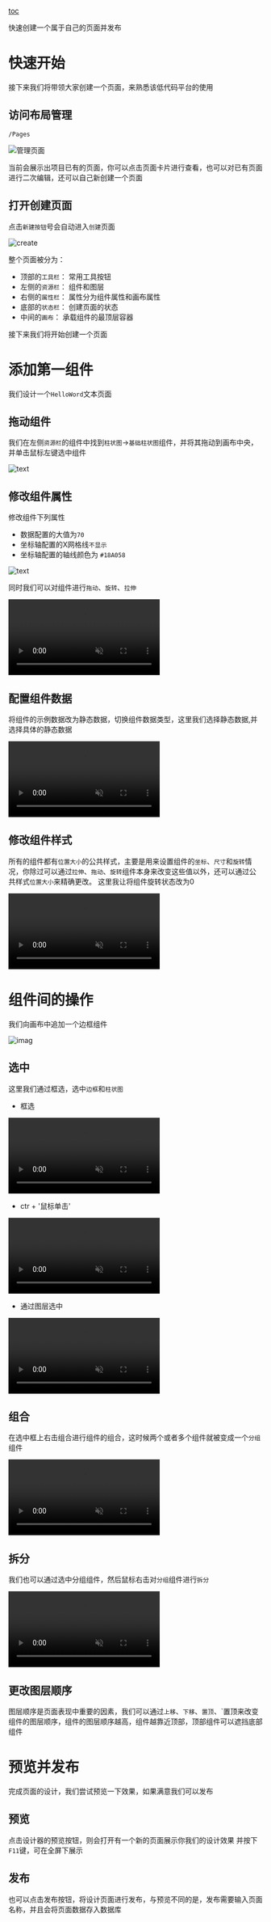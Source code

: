 [toc](目录)


  快速创建一个属于自己的页面并发布

# 快速开始

接下来我们将带领大家创建一个页面，来熟悉该低代码平台的使用

## 访问布局管理

```shell
/Pages
```

![管理页面](./img/005.png)

当前会展示出项目已有的页面，你可以点击页面卡片进行查看，也可以对已有页面进行二次编辑，还可以自己新创建一个页面


## 打开创建页面


点击`新建按钮`号会自动进入`创建`页面

![create](./img/006.png)

整个页面被分为：

- 顶部的`工具栏`：  常用工具按钮
- 左侧的`资源栏`：  组件和图层
- 右侧的`属性栏`：  属性分为组件属性和画布属性
- 底部的`状态栏`：  创建页面的状态
- 中间的`画布`：    承载组件的最顶层容器

接下来我们将开始创建一个页面

                                      
# 添加第一组件

我们设计一个`HelloWord`文本页面

## 拖动组件

我们在左侧`资源栏`的组件中找到`柱状图`->`基础柱状图`组件，并将其拖动到画布中央，并单击鼠标左键选中组件

![text](./img/007.png)

## 修改组件属性


修改组件下列属性
- 数据配置的大值为`70`
- 坐标轴配置的X网格线`不显示`
- 坐标轴配置的轴线颜色为 `#18A058`

![text](./img/008.png)

同时我们可以对组件进行`拖动`、`旋转`、`拉伸`

<video muted autoplay="autoplay" loop="loop">
	<source src="./img/0010.mp4" type="video/mp4" />
</video>

## 配置组件数据

将组件的示例数据改为静态数据，切换组件数据类型，这里我们选择静态数据,并选择具体的静态数据

<video muted autoplay="autoplay" loop="loop">
	<source src="./img/011.mp4" type="video/mp4" />
</video>


## 修改组件样式

所有的组件都有`位置大小`的公共样式，主要是用来设置组件的`坐标`、`尺寸`和`旋转`情况，你除过可以通过`拉伸`、`拖动`、`旋转`组件本身来改变这些值以外，还可以通过公共样式`位置大小`来精确更改。
这里我让将组件旋转状态改为0

<video muted autoplay="autoplay" loop="loop">
	<source src="./img/012.mp4" type="video/mp4" />
</video>

# 组件间的操作

我们向画布中追加一个边框组件

![imag](./img/014.png)

## 选中

这里我们通过框选，选中`边框`和`柱状图`

- 框选

<video muted autoplay="autoplay" loop="loop">
	<source src="./img/020.mp4" type="video/mp4" />
</video>

- ctr + '鼠标单击'

<video muted autoplay="autoplay" loop="loop">
	<source src="./img/021.mp4" type="video/mp4" />
</video>

- 通过图层选中

<video muted autoplay="autoplay" loop="loop">
	<source src="./img/022.mp4" type="video/mp4" />
</video>

## 组合

在选中框上右击组合进行组件的组合，这时候两个或者多个组件就被变成一个`分组`组件

<video muted autoplay="autoplay" loop="loop">
	<source src="./img/023.mp4" type="video/mp4" />
</video>



## 拆分

我们也可以通过选中分组组件，然后鼠标右击对`分组`组件进行`拆分`

<video muted autoplay="autoplay" loop="loop">
	<source src="./img/024.mp4" type="video/mp4" />
</video>



## 更改图层顺序

图层顺序是页面表现中重要的因素，我们可以通过`上移`、`下移`、`置顶`、`置顶来改变组件的图层顺序，组件的图层顺序越高，组件越靠近顶部，顶部组件可以遮挡底部组件




# 预览并发布

完成页面的设计，我们尝试预览一下效果，如果满意我们可以发布

## 预览

点击设计器的预览按钮，则会打开有一个新的页面展示你我们的设计效果
并按下`F11`键，可在全屏下展示


## 发布

也可以点击发布按钮，将设计页面进行发布，与预览不同的是，发布需要输入页面名称，并且会将页面数据存入数据库






